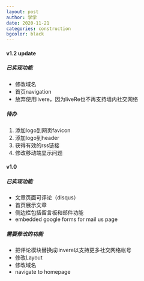 ```yaml
---
layout: post
author: 学学
date: 2020-11-21
categories: construction
bgcolor: black
---
```

#### v1.2 update
##### 已实现功能
- 修改域名
- 首页navigation
- 放弃使用livere，因为liveRe也不再支持墙内社交网络

##### 待办
1. 添加logo到网页favicon
2. 添加logo到header
3. 获得有效的rss链接
4. 修改移动端显示问题

#### v1.0
##### 已实现功能
- 文章页面可评论（disqus）
- 首页展示文章
- 侧边栏包括留言板和邮件功能
- embedded google forms for mail us page

##### 需要修改的功能
- 把评论模块替换成linvere以支持更多社交网络帐号
- 修改Layout
- 修改域名
- navigate to homepage
